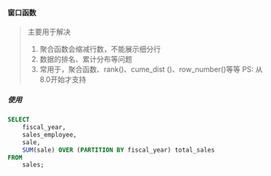 #### 窗口函数
> 主要用于解决
> 1. 聚合函数会缩减行数，不能展示细分行
> 2. 数据的排名、累计分布等问题
> 3. 常用于，聚合函数、rank()、cume_dist ()、row_number()等等
> PS: 从8.0开始才支持

##### 使用
```sql
SELECT
    fiscal_year,
    sales_employee,
    sale,
    SUM(sale) OVER (PARTITION BY fiscal_year) total_sales
FROM
    sales;
```
